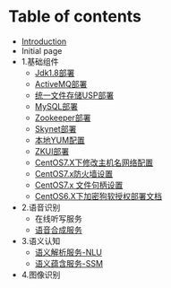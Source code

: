 # Table of contents

* [Introduction](README.md)
* Initial page
* 1.基础组件
  * [Jdk1.8部署](1.-ji-chu-zu-jian/jdk1.8-bu-shu.md)
  * [ActiveMQ部署](1.-ji-chu-zu-jian/activemq-bu-shu.md)
  * [统一文件存储USP部署](1.-ji-chu-zu-jian/tong-yi-wen-jian-cun-chu-usp-bu-shu.md)
  * [MySQL部署](1.-ji-chu-zu-jian/mysql-bu-shu.md)
  * [Zookeeper部署](1.-ji-chu-zu-jian/zookeeper-bu-shu.md)
  * [Skynet部署](1.-ji-chu-zu-jian/skynet-bu-shu.md)
  * [本地YUM配置](1.-ji-chu-zu-jian/ben-di-yum-pei-zhi.md)
  * [ZKUI部署](1.-ji-chu-zu-jian/zkui-bu-shu.md)
  * [CentOS7.X下修改主机名网络配置](1.-ji-chu-zu-jian/centos7.x-xia-xiu-gai-zhu-ji-ming-wang-luo-pei-zhi.md)
  * [CentOS7.x防火墙设置](1.-ji-chu-zu-jian/centos7.x-fang-huo-qiang-she-zhi.md)
  * [CentOS7.x 文件句柄设置](1.-ji-chu-zu-jian/centos7.x-wen-jian-ju-bing-she-zhi.md)
  * [CentOS6.X下加密狗软授权部署文档](1.-ji-chu-zu-jian/centos6.x-xia-jia-mi-gou-ruan-shou-quan-bu-shu-wen-dang.md)
* 2.语音识别
  * 在线听写服务
  * [语音合成服务](2.-yu-yin-shi-bie/yu-yin-he-cheng-fu-wu.md)
* 3.语义认知
  * [语义解析服务-NLU](3.-yu-yi-ren-zhi/yu-yi-jie-xi-fu-wu-nlu.md)
  * [语义蕴含服务-SSM](3.-yu-yi-ren-zhi/yu-yi-yun-han-fu-wu-ssm.md)
* 4.图像识别

